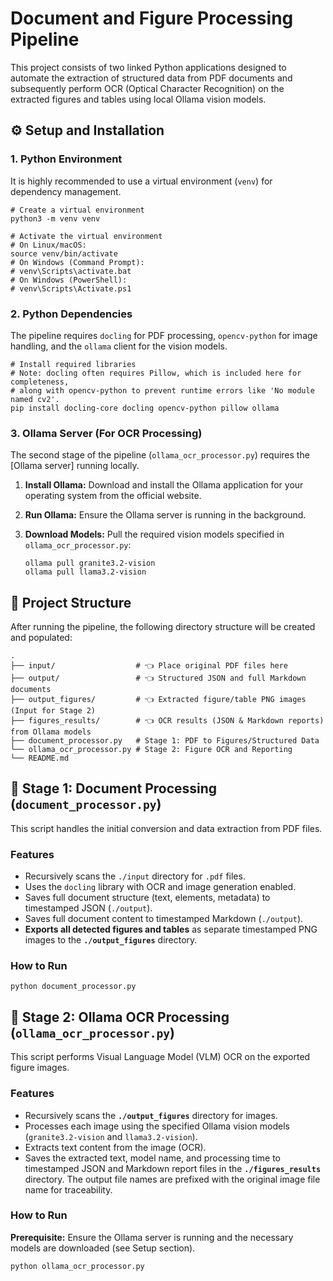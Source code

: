 # Document and Figure Processing Pipeline

This project consists of two linked Python applications designed to automate the extraction of structured data from PDF documents and subsequently perform OCR (Optical Character Recognition) on the extracted figures and tables using local Ollama vision models.

## ⚙️ Setup and Installation

### 1. Python Environment

It is highly recommended to use a virtual environment (`venv`) for dependency management.

```
# Create a virtual environment
python3 -m venv venv

# Activate the virtual environment
# On Linux/macOS:
source venv/bin/activate
# On Windows (Command Prompt):
# venv\Scripts\activate.bat
# On Windows (PowerShell):
# venv\Scripts\Activate.ps1
```

### 2. Python Dependencies

The pipeline requires `docling` for PDF processing, `opencv-python` for image handling, and the `ollama` client for the vision models.

```
# Install required libraries
# Note: docling often requires Pillow, which is included here for completeness,
# along with opencv-python to prevent runtime errors like 'No module named cv2'.
pip install docling-core docling opencv-python pillow ollama
```

### 3. Ollama Server (For OCR Processing)

The second stage of the pipeline (`ollama_ocr_processor.py`) requires the [Ollama server] running locally.

1. **Install Ollama:** Download and install the Ollama application for your operating system from the official website.

2. **Run Ollama:** Ensure the Ollama server is running in the background.

3. **Download Models:** Pull the required vision models specified in `ollama_ocr_processor.py`:

   ```
   ollama pull granite3.2-vision
   ollama pull llama3.2-vision
   ```

## 📂 Project Structure

After running the pipeline, the following directory structure will be created and populated:

```
.
├── input/                  # 👈 Place original PDF files here
├── output/                 # 👈 Structured JSON and full Markdown documents
├── output_figures/         # 👈 Extracted figure/table PNG images (Input for Stage 2)
├── figures_results/        # 👈 OCR results (JSON & Markdown reports) from Ollama models
├── document_processor.py   # Stage 1: PDF to Figures/Structured Data
└── ollama_ocr_processor.py # Stage 2: Figure OCR and Reporting
└── README.md
```

## 🚀 Stage 1: Document Processing (`document_processor.py`)

This script handles the initial conversion and data extraction from PDF files.

### Features

- Recursively scans the `./input` directory for `.pdf` files.
- Uses the `docling` library with OCR and image generation enabled.
- Saves full document structure (text, elements, metadata) to timestamped JSON (`./output`).
- Saves full document content to timestamped Markdown (`./output`).
- **Exports all detected figures and tables** as separate timestamped PNG images to the **`./output_figures`** directory.

### How to Run

```
python document_processor.py
```

## 🤖 Stage 2: Ollama OCR Processing (`ollama_ocr_processor.py`)

This script performs Visual Language Model (VLM) OCR on the exported figure images.

### Features

- Recursively scans the **`./output_figures`** directory for images.
- Processes each image using the specified Ollama vision models (`granite3.2-vision` and `llama3.2-vision`).
- Extracts text content from the image (OCR).
- Saves the extracted text, model name, and processing time to timestamped JSON and Markdown report files in the **`./figures_results`** directory. The output file names are prefixed with the original image file name for traceability.

### How to Run

**Prerequisite:** Ensure the Ollama server is running and the necessary models are downloaded (see Setup section).

```
python ollama_ocr_processor.py
```